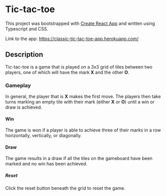 # Tic-tac-toe 
This project was bootstrapped with [Create React App](https://github.com/facebook/create-react-app) and written using Typescript and CSS.  
  
Link to the app: https://classic-tic-tac-toe-app.herokuapp.com/

## Description
Tic-tac-toe is a game that is played on a 3x3 grid of tiles between two players, one of which will have the mark **X** and the other **O**. 

### Gameplay
In general, the player that is **X** makes the first move. 
The players then take turns marking an empty tile with their mark (either **X** or **O**) until a win or draw is achieved. 

#### Win
The game is won if a player is able to achieve three of their marks in a row horizontally, vertically, or diagonally.

#### Draw
The game results in a draw if all the tiles on the gameboard have been marked and no win has been achieved.

##### Reset
Click the reset button beneath the grid to reset the game.
